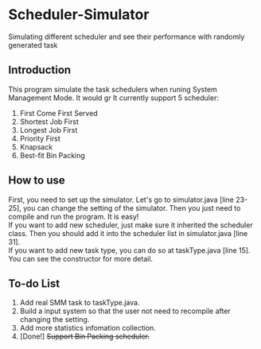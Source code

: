 # Scheduler-Simulator
Simulating different scheduler and see their performance with randomly generated task

## Introduction
This program simulate the task schedulers when runing System Management Mode. It would gr
It currently support 5 scheduler:
1. First Come First Served
2. Shortest Job First
3. Longest Job First
4. Priority First
5. Knapsack
6. Best-fit Bin Packing

## How to use
First, you need to set up the simulator. Let's go to simulator.java [line 23-25], you can change the setting of the simulator. Then you just need to compile and run the program. It is easy!<br />
If you want to add new scheduler, just make sure it inherited the scheduler class. Then you should add it into the scheduler list in simulator.java [line 31].<br />
If you want to add new task type, you can do so at taskType.java [line 15]. You can see the constructor for more detail.

## To-do List
1. Add real SMM task to taskType.java.
2. Build a input system so that the user not need to recompile after changing the setting.
3. Add more statistics infomation collection.
4. [Done!] ~~Support Bin Packing scheduler.~~
